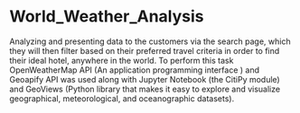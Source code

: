 # World_Weather_Analysis
Analyzing and presenting data to the customers via the search page, which they will then filter based on their preferred travel criteria in order to find their ideal hotel, anywhere in the world. To perform this task OpenWeatherMap API (An application programming interface ) and  Geoapify API was used along with  Jupyter Notebook (the CitiPy module) and GeoViews (Python library that makes it easy to explore and visualize geographical, meteorological, and oceanographic datasets). 
